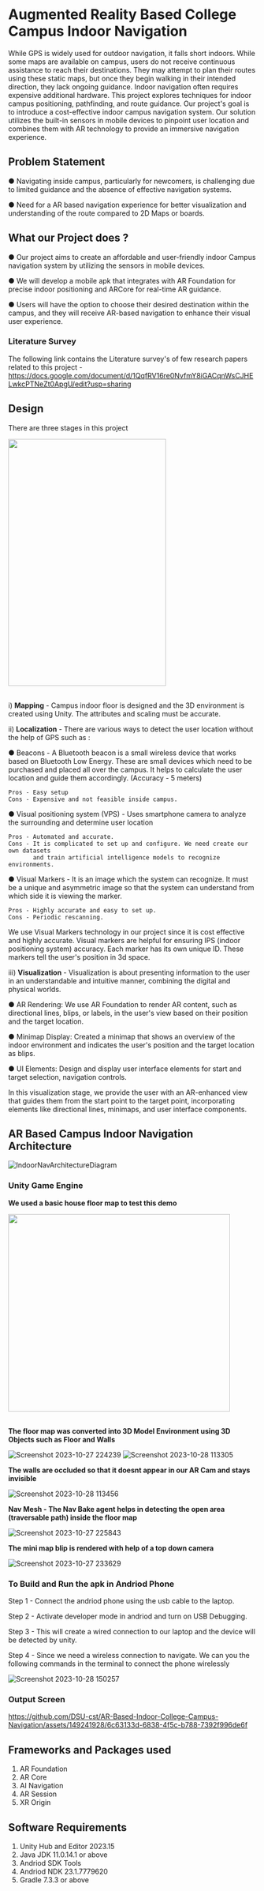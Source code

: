 
# Augmented Reality Based College Campus Indoor Navigation

While GPS is widely used for outdoor navigation, it falls short indoors. While some maps are available on campus, users do not receive continuous assistance to reach their destinations. They may attempt to plan their routes using these static maps, but once they begin walking in their intended direction, they lack ongoing guidance. Indoor navigation often requires expensive additional hardware. This project explores techniques for indoor campus
positioning, pathfinding, and route guidance. Our project's goal is to introduce a cost-effective indoor campus navigation system. Our solution utilizes the built-in sensors in mobile devices to pinpoint user location and combines them with AR technology to provide an immersive navigation experience.

## Problem Statement

● Navigating inside campus, particularly for
newcomers, is challenging due to limited guidance
and the absence of effective navigation systems.

● Need for a AR based navigation experience for
better visualization and understanding of the route
compared to 2D Maps or boards.

## What our Project does ?

● Our project aims to create an affordable and
user-friendly indoor Campus navigation system by
utilizing the sensors in mobile devices.

● We will develop a mobile apk that integrates with
AR Foundation for precise indoor positioning and
ARCore for real-time AR guidance.

● Users will have the option to choose their desired destination within the campus, and they will receive AR-based navigation to enhance their visual user experience.

### Literature Survey

The following link contains the Literature survey's of few research papers related to this project - 
https://docs.google.com/document/d/1QqfRV16re0NvfmY8iGACqnWsCJHELwkcPTNeZt0ApgU/edit?usp=sharing

## Design

There are three stages in this project

<img src="https://github.com/CapstoneProjectDSU/Augmented-Reality-Based-indoor-College-Campus-Navigation/assets/149241928/c36bd865-d831-4510-acfc-ed32a1ebc695" width="320" height="500">
<br></br>

i) **Mapping** - Campus indoor floor is designed and the 3D environment is created using Unity. The attributes and scaling must be accurate.

ii) **Localization** - There are various ways to detect the user location without the help of GPS such as :

● Beacons - A Bluetooth beacon is a small wireless device that works based on Bluetooth Low Energy. These are small devices which need to be purchased and placed all over the campus. It helps to calculate the user location and guide them accordingly. (Accuracy - 5 meters)

    Pros - Easy setup
    Cons - Expensive and not feasible inside campus.

● Visual positioning system (VPS) - Uses smartphone camera to analyze the surrounding and determine user location

    Pros - Automated and accurate.
    Cons - It is complicated to set up and configure. We need create our own datasets 
           and train artificial intelligence models to recognize environments.

● Visual Markers - It is an image which the system can recognize. It must be a unique and asymmetric image so that the system can understand from which side it is viewing the marker.

    Pros - Highly accurate and easy to set up.
    Cons - Periodic rescanning.

We use Visual Markers technology in our project since it is cost effective and highly accurate. 
Visual markers are helpful for ensuring IPS (indoor positioning system) accuracy. Each marker has its own unique ID. These markers tell the user's position in 3d space.

iii) **Visualization** - Visualization is about presenting information to the user in an understandable and intuitive manner, combining the digital and physical worlds.

● AR Rendering: We use AR Foundation to render AR content, such as directional lines, blips, or labels, in the user's view based on their position and the target location.

● Minimap Display: Created a minimap that shows an overview of the indoor environment and indicates the user's position and the target location as blips.

● UI Elements: Design and display user interface elements for start and target selection, navigation controls.

In this visualization stage, we provide the user with an AR-enhanced view that guides them from the start point to the target point, incorporating elements like directional lines, minimaps, and user interface components.

## AR Based Campus Indoor Navigation Architecture 

![IndoorNavArchitectureDiagram](https://github.com/CapstoneProjectDSU/Augmented-Reality-Based-indoor-College-Campus-Navigation/assets/149241928/a9fd980d-4d0f-4649-a1ea-e2a14903ccd3)

### Unity Game Engine

**We used a basic house floor map to test this demo**

<img src="https://github.com/DSU-cst/AR-Based-Indoor-College-Campus-Navigation/assets/149241928/b0866778-be36-44a7-b839-dc69e6c674b6" width="450" height="400">
<br></br>

**The floor map was converted into 3D Model Environment using 3D Objects such as Floor and Walls**

![Screenshot 2023-10-27 224239](https://github.com/DSU-cst/AR-Based-Indoor-College-Campus-Navigation/assets/149241928/3b66a038-0c60-4a0f-9fb0-5da26f72f8ec)
![Screenshot 2023-10-28 113305](https://github.com/DSU-cst/AR-Based-Indoor-College-Campus-Navigation/assets/149241928/1c196c1c-ad61-4f48-b564-453f12593901)


**The walls are occluded so that it doesnt appear in our AR Cam and stays invisible**

![Screenshot 2023-10-28 113456](https://github.com/DSU-cst/AR-Based-Indoor-College-Campus-Navigation/assets/149241928/3c1015c7-afd3-462b-a207-9dfe4ee46acc)


**Nav Mesh - The Nav Bake agent helps in detecting the open area (traversable path) inside the floor map**

![Screenshot 2023-10-27 225843](https://github.com/DSU-cst/AR-Based-Indoor-College-Campus-Navigation/assets/149241928/ebcde5a8-5e2b-4cda-ad89-7e3713bef0e5)

**The mini map blip is rendered with help of a top down camera**

![Screenshot 2023-10-27 233629](https://github.com/DSU-cst/AR-Based-Indoor-College-Campus-Navigation/assets/149241928/9f22070e-b1d7-4c1b-9ffc-17b5510531c3)

### To Build and Run the apk in Andriod Phone

Step 1 - Connect the andriod phone using the usb cable to the laptop.

Step 2 - Activate developer mode in andriod and turn on USB Debugging.

Step 3 - This will create a wired connection to our laptop and the device will be detected by unity.

Step 4 - Since we need a wireless connection to navigate. We can you the following commands in the terminal to connect the phone wirelessly

![Screenshot 2023-10-28 150257](https://github.com/DSU-cst/AR-Based-Indoor-College-Campus-Navigation/assets/149241928/f5db0749-baf8-4826-882d-41400d19da4c)

### Output Screen

https://github.com/DSU-cst/AR-Based-Indoor-College-Campus-Navigation/assets/149241928/6c63133d-6838-4f5c-b788-7392f996de6f


## Frameworks and Packages used 

1. AR Foundation
2. AR Core
3. AI Navigation
4. AR Session
5. XR Origin

## Software Requirements

1. Unity Hub and Editor 2023.15
2. Java JDK 11.0.14.1 or above
3. Andriod SDK Tools
4. Andriod NDK 23.1.7779620
5. Gradle 7.3.3 or above





